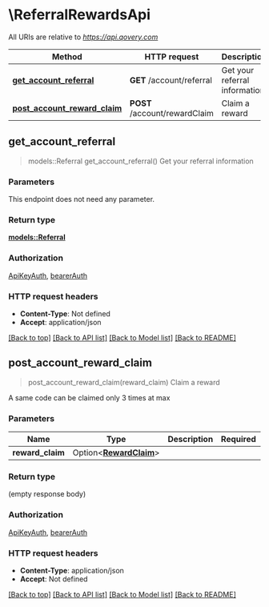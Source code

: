 # \ReferralRewardsApi

All URIs are relative to *https://api.qovery.com*

Method | HTTP request | Description
------------- | ------------- | -------------
[**get_account_referral**](ReferralRewardsApi.md#get_account_referral) | **GET** /account/referral | Get your referral information
[**post_account_reward_claim**](ReferralRewardsApi.md#post_account_reward_claim) | **POST** /account/rewardClaim | Claim a reward



## get_account_referral

> models::Referral get_account_referral()
Get your referral information

### Parameters

This endpoint does not need any parameter.

### Return type

[**models::Referral**](Referral.md)

### Authorization

[ApiKeyAuth](../README.md#ApiKeyAuth), [bearerAuth](../README.md#bearerAuth)

### HTTP request headers

- **Content-Type**: Not defined
- **Accept**: application/json

[[Back to top]](#) [[Back to API list]](../README.md#documentation-for-api-endpoints) [[Back to Model list]](../README.md#documentation-for-models) [[Back to README]](../README.md)


## post_account_reward_claim

> post_account_reward_claim(reward_claim)
Claim a reward

A same code can be claimed only 3 times at max

### Parameters


Name | Type | Description  | Required | Notes
------------- | ------------- | ------------- | ------------- | -------------
**reward_claim** | Option<[**RewardClaim**](RewardClaim.md)> |  |  |

### Return type

 (empty response body)

### Authorization

[ApiKeyAuth](../README.md#ApiKeyAuth), [bearerAuth](../README.md#bearerAuth)

### HTTP request headers

- **Content-Type**: application/json
- **Accept**: Not defined

[[Back to top]](#) [[Back to API list]](../README.md#documentation-for-api-endpoints) [[Back to Model list]](../README.md#documentation-for-models) [[Back to README]](../README.md)

